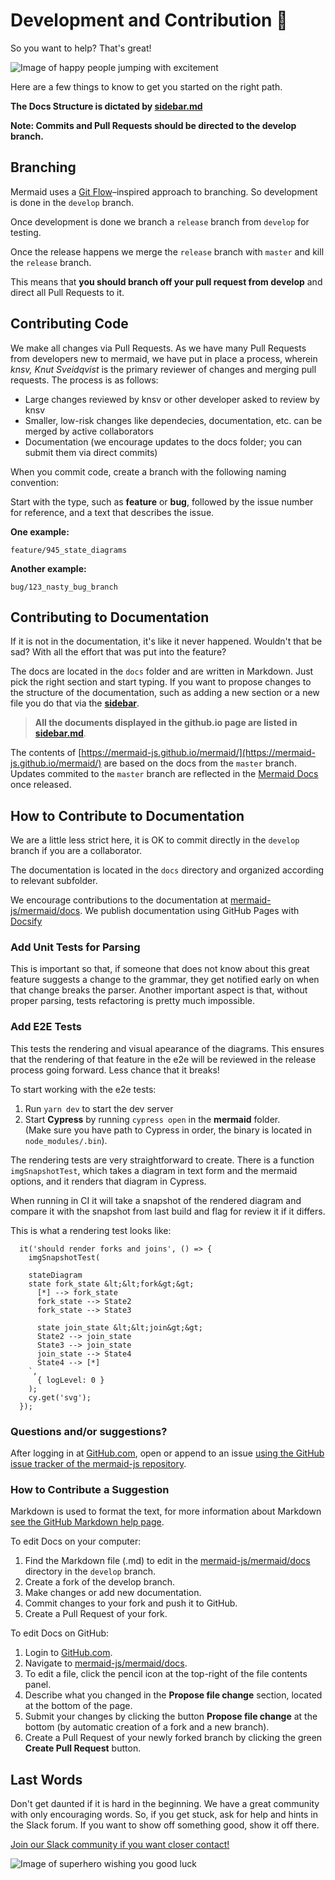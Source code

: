 # Development and Contribution 🙌

So you want to help? That's great!

![Image of happy people jumping with excitement](https://media.giphy.com/media/BlVnrxJgTGsUw/giphy.gif)

Here are a few things to know to get you started on the right path.

**The Docs Structure is dictated by [sidebar.md](https://github.com/mermaid-js/mermaid/edit/develop/docs/_sidebar.md)**

**Note: Commits and Pull Requests should be directed to the develop branch.**

## Branching

Mermaid uses a [Git Flow](https://guides.github.com/introduction/flow/)–inspired approach to branching. So development is done in the `develop` branch.

Once development is done we branch a `release` branch from `develop` for testing.

Once the release happens we merge the `release` branch with `master` and kill the `release` branch.

This means that **you should branch off your pull request from develop** and direct all Pull Requests to it.

## Contributing Code

We make all changes via Pull Requests. As we have many Pull Requests from developers new to mermaid, we have put in place a process, wherein *knsv, Knut Sveidqvist* is the primary reviewer of changes and merging pull requests. The process is as follows:

* Large changes reviewed by knsv or other developer asked to review by knsv
* Smaller, low-risk changes like dependecies, documentation, etc. can be merged by active collaborators
* Documentation (we encourage updates to the docs folder; you can submit them via direct commits)

When you commit code, create a branch with the following naming convention:

Start with the type, such as **feature** or **bug**, followed by the issue number for reference, and a text that describes the issue.

**One example:**

`feature/945_state_diagrams`

**Another example:**

`bug/123_nasty_bug_branch`

## Contributing to Documentation

If it is not in the documentation, it's like it never happened. Wouldn't that be sad? With all the effort that was put into the feature?

The docs are located in the `docs` folder and are written in Markdown. Just pick the right section and start typing. If you want to propose changes to the structure of the documentation, such as adding a new section or a new file you do that via the **[sidebar](https://github.com/mermaid-js/mermaid/edit/develop/docs/_sidebar.md)**.

> **All the documents displayed in the github.io page are listed in [sidebar.md](https://github.com/mermaid-js/mermaid/edit/develop/docs/_sidebar.md)**.

The contents of [https://mermaid-js.github.io/mermaid/](https://mermaid-js.github.io/mermaid/) are based on the docs from the `master` branch. Updates commited to the `master` branch are reflected in the [Mermaid Docs](https://mermaid-js.github.io/mermaid/) once released.

## How to Contribute to Documentation

We are a little less strict here, it is OK to commit directly in the `develop` branch if you are a collaborator.

The documentation is located in the `docs` directory and organized according to relevant subfolder.

We encourage contributions to the documentation at [mermaid-js/mermaid/docs](https://github.com/mermaid-js/mermaid/tree/develop/docs). We publish documentation using GitHub Pages with [Docsify](https://www.youtube.com/watch?v=TV88lp7egMw&t=3s)

### Add Unit Tests for Parsing

This is important so that, if someone that does not know about this great feature suggests a change to the grammar, they get notified early on when that change breaks the parser. Another important aspect is that, without proper parsing, tests refactoring is pretty much impossible.

### Add E2E Tests

This tests the rendering and visual apearance of the diagrams. This ensures that the rendering of that feature in the e2e will be reviewed in the release process going forward. Less chance that it breaks!

To start working with the e2e tests:

1. Run `yarn dev` to start the dev server
2. Start **Cypress** by running `cypress open` in the **mermaid** folder.  
(Make sure you have path to Cypress in order, the binary is located in `node_modules/.bin`).

The rendering tests are very straightforward to create. There is a function `imgSnapshotTest`, which takes a diagram in text form and the mermaid options, and it renders that diagram in Cypress.

When running in CI it will take a snapshot of the rendered diagram and compare it with the snapshot from last build and flag for review it if it differs.

This is what a rendering test looks like:

```
  it('should render forks and joins', () => {
    imgSnapshotTest(
      `
    stateDiagram
    state fork_state &lt;&lt;fork&gt;&gt;
      [*] --> fork_state
      fork_state --> State2
      fork_state --> State3

      state join_state &lt;&lt;join&gt;&gt;
      State2 --> join_state
      State3 --> join_state
      join_state --> State4
      State4 --> [*]
    `,
      { logLevel: 0 }
    );
    cy.get('svg');
  });
```

### Questions and/or suggestions?

After logging in at [GitHub.com](https://www.github.com), open or append to an issue [using the GitHub issue tracker of the mermaid-js repository](https://github.com/mermaid-js/mermaid/issues?q=is%3Aissue+is%3Aopen+label%3A%22Area%3A+Documentation%22).

### How to Contribute a Suggestion

Markdown is used to format the text, for more information about Markdown [see the GitHub Markdown help page](https://help.github.com/en/github/writing-on-github/basic-writing-and-formatting-syntax).

To edit Docs on your computer:

1. Find the Markdown file (.md) to edit in the [mermaid-js/mermaid/docs](https://github.com/mermaid-js/mermaid/tree/develop/docs) directory in the `develop` branch.
2. Create a fork of the develop branch.
3. Make changes or add new documentation.
4. Commit changes to your fork and push it to GitHub.
5. Create a Pull Request of your fork.

To edit Docs on GitHub:

1. Login to [GitHub.com](https://www.github.com).
2. Navigate to [mermaid-js/mermaid/docs](https://github.com/mermaid-js/mermaid/tree/develop/docs).
3. To edit a file, click the pencil icon at the top-right of the file contents panel.
4. Describe what you changed in the **Propose file change** section, located at the bottom of the page.
5. Submit your changes by clicking the button **Propose file change** at the bottom (by automatic creation of a fork and a new branch).
6. Create a Pull Request of your newly forked branch by clicking the green **Create Pull Request** button.

## Last Words

Don't get daunted if it is hard in the beginning. We have a great community with only encouraging words. So, if you get stuck, ask for help and hints in the Slack forum. If you want to show off something good, show it off there.

[Join our Slack community if you want closer contact!](https://join.slack.com/t/mermaid-talk/shared_invite/enQtNzc4NDIyNzk4OTAyLWVhYjQxOTI2OTg4YmE1ZmJkY2Y4MTU3ODliYmIwOTY3NDJlYjA0YjIyZTdkMDMyZTUwOGI0NjEzYmEwODcwOTE)

![Image of superhero wishing you good luck](https://media.giphy.com/media/l49JHz7kJvl6MCj3G/giphy.gif)
